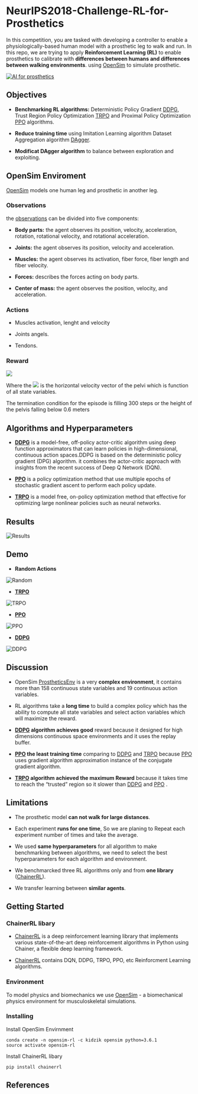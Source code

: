 # NeurIPS2018-Challenge-RL-for-Prosthetics

In this competition, you are tasked with developing a controller to enable a physiologically-based human model with a prosthetic leg to walk and run.
In this repo, we are trying to apply **Reinforcement Learning (RL)** to enable prosthetics to calibrate with **differences between humans and differences between walking environments**. using [OpenSim](https://opensim.stanford.edu/) to simulate prosthetic.

[![AI for prosthetics](https://s3-eu-west-1.amazonaws.com/kidzinski/nips-challenge/images/ai-prosthetics.jpg)](https://github.com/stanfordnmbl/osim-rl)

## Objectives
- **Benchmarking RL algorithms:** Deterministic Policy Gradient [DDPG](https://arxiv.org/abs/1509.02971), Trust Region Policy Optimization [TRPO](http://proceedings.mlr.press/v37/schulman15.pdf) and Proximal Policy Optimization [PPO](https://arxiv.org/abs/1707.06347) algorithms.

- **Reduce training time** using Imitation Learning algorithm Dataset Aggregation algorithm [DAgger](http://proceedings.mlr.press/v15/ross11a/ross11a.pdf).

- **Modificat DAgger algorithm** to balance between exploration and exploiting.

## OpenSim Enviroment
[OpenSim](https://opensim.stanford.edu/) models one human leg and prosthetic in another leg.

### Observations
the [observations](http://osim-rl.stanford.edu/docs/nips2018/observation/) can be divided into five components:

- **Body parts:** the agent observes its position, velocity, acceleration, rotation, rotational velocity, and rotational acceleration.

- **Joints:** the agent observes its position, velocity and acceleration.

- **Muscles:** the agent observes its activation, fiber force, fiber length and fiber velocity.

- **Forces:** describes the forces acting on body parts.

- **Center of mass:** the agent observes the position, velocity, and acceleration.

### Actions

- Muscles activation, lenght and velocity

- Joints angels.

- Tendons.

### Reward

**<img src="https://latex.codecogs.com/gif.latex?R_{t}=9-(3-V_{t})^2" />**


Where the <img src="https://latex.codecogs.com/gif.latex?V_{t}"/> is the horizontal velocity vector of the pelvi which is function of all state variables.

The termination condition for the episode is filling 300 steps or the height of the pelvis falling below 0.6 meters
## Algorithms and Hyperparameters

- **[DDPG](https://arxiv.org/abs/1509.02971)** is a model-free, off-policy actor-critic algorithm using deep function approximators that can learn policies in high-dimensional, continuous action spaces.DDPG is based on the deterministic policy gradient (DPG) algorithm. it combines the actor-critic approach with insights from the recent success of Deep Q Network (DQN).

- **[PPO](https://arxiv.org/abs/1707.06347)** is a policy optimization method that use multiple epochs of stochastic gradient ascent to perform each policy update.

- **[TRPO](http://proceedings.mlr.press/v37/schulman15.pdf)** is a model free, on-policy optimization method that effective for optimizing large nonlinear policies such as neural networks.

## Results
![Results](https://github.com/montaserFath/NeurIPS2018-Challenge-RL-for-Prosthetics/blob/master/pro_mean.png)

## Demo
- **Random Actions**

![Random](https://github.com/montaserFath/NeurIPS2018-Challenge-RL-for-Prosthetics/blob/master/Demos/Random_prothetics.gif)

- **[TRPO](http://proceedings.mlr.press/v37/schulman15.pdf)**

![TRPO](https://github.com/montaserFath/NeurIPS2018-Challenge-RL-for-Prosthetics/blob/master/Demos/TRPO_prothetics.gif)

- **[PPO](https://arxiv.org/abs/1707.06347)**

![PPO](https://github.com/montaserFath/NeurIPS2018-Challenge-RL-for-Prosthetics/blob/master/Demos/PPO_prothetics.gif)

- **[DDPG](https://arxiv.org/abs/1509.02971)**

![DDPG](https://github.com/montaserFath/NeurIPS2018-Challenge-RL-for-Prosthetics/blob/master/Demos/DDPG_prothetics.gif)
## Discussion

- OpenSim [ProstheticsEnv](http://osim-rl.stanford.edu) is a very **complex environment**, it contains more than 158 continuous state variables and 19 continuous action variables.

- RL algorithms take a **long time** to build a complex policy which has the ability to compute all state variables and select action variables which will maximize the reward.

- **[DDPG](https://arxiv.org/abs/1509.02971) algorithm achieves good** reward because it designed for high dimensions continuous space environments and it uses the replay buffer.

- **[PPO](https://arxiv.org/abs/1707.06347) the least training time** comparing to [DDPG](https://arxiv.org/abs/1509.02971) and [TRPO](http://proceedings.mlr.press/v37/schulman15.pdf) because [PPO](https://arxiv.org/abs/1707.06347) uses gradient algorithm approximation instance of the conjugate gradient algorithm.

- **[TRPO](http://proceedings.mlr.press/v37/schulman15.pdf) algorithm achieved the maximum Reward** because it takes time to reach the “trusted” region so it slower than [DDPG](https://arxiv.org/abs/1509.02971) and [PPO](https://arxiv.org/abs/1707.06347) .


## Limitations

- The prosthetic model **can not walk for large distances**.

- Each experiment **runs for one time**, So we are planing to Repeat each experiment number of times and take the average.

- We used **same hyperparameters** for all algorithm to make benchmarking between algorithms, we need to select the best hyperparameters for each algorithm and environment.

- We benchmarcked three RL algorithms only and from **one library** ([ChainerRL](https://github.com/chainer/chainerrl)).

- We transfer learning between **similar agents**.


## Getting Started

### ChainerRL libary
- [ChainerRL](https://github.com/chainer/chainerrl) is a deep reinforcement learning library that implements various state-of-the-art deep reinforcement algorithms in Python using Chainer, a flexible deep learning framework.

- [ChainerRL](https://github.com/chainer/chainerrl)  contains DQN, DDPG, TRPO, PPO, etc Reinforcment Learning algorithms.

### Environment
To model physics and biomechanics we use [OpenSim](https://github.com/opensim-org/opensim-core) - a biomechanical physics environment for musculoskeletal simulations.

### Installing
Install OpenSim Envirnment 
```
conda create -n opensim-rl -c kidzik opensim python=3.6.1
source activate opensim-rl
```
Install ChainerRL libary
```
pip install chainerrl
```


## References
